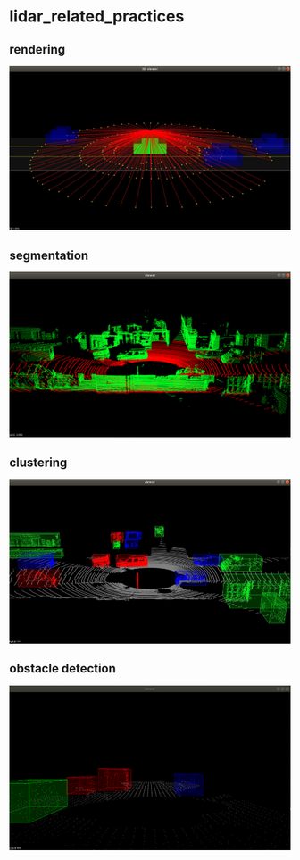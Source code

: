 # lidar_related_practices
## rendering
![image](images/rendering.png)

## segmentation
![image](images/segmentation.png)

## clustering
![image](images/clustering.png)

## obstacle detection
![image](images/obstacle_detection.gif)